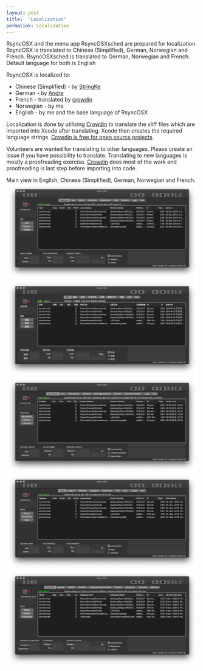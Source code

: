 ```yaml
---
layout: post
title:  "Localization"
permalink: Localization
---
```

RsyncOSX and the menu app RsyncOSXsched are prepared for localization. RsyncOSX is translated to Chinese (Simplified), German, Norwegian and French. RsyncOSXsched is translated to German, Norwegian and French. Default language for both is English


RsyncOSX is localized to:
- Chinese (Simplified) -  by [StringKe](https://github.com/StringKe)
- German - by [Andre](https://github.com/andre68723)
- French - translated by [crowdin](https://crowdin.com/project/rsyncosx)
- Norwegian - by me
- English - by me and the base language of RsyncOSX

Localization is done by utilizing [Crowdin](https://crowdin.com/project/rsyncosx) to translate the xliff files which are imported into Xcode after translating. Xcode then creates the required language strings. [Crowdin is free for open source projects](https://crowdin.com/page/open-source-project-setup-request).

Volunteers are wanted for translating to other languages. Please create an issue if you have possibility to translate. Translating to new languages is mostly a proofreading exercise. [Crowdin](https://crowdin.com/project/rsyncosx) does most of the work and proofreading is last step before importing into code.

Main view in English, Chinese (Simplified), German, Norwegian and French.
![](/images/RsyncOSX/master/localization/en.png)
![](/images/RsyncOSX/master/localization/zh-Hans.png)
![](/images/RsyncOSX/master/localization/de.png)
![](/images/RsyncOSX/master/localization/nb.png)
![](/images/RsyncOSX/master/localization/fr.png)
